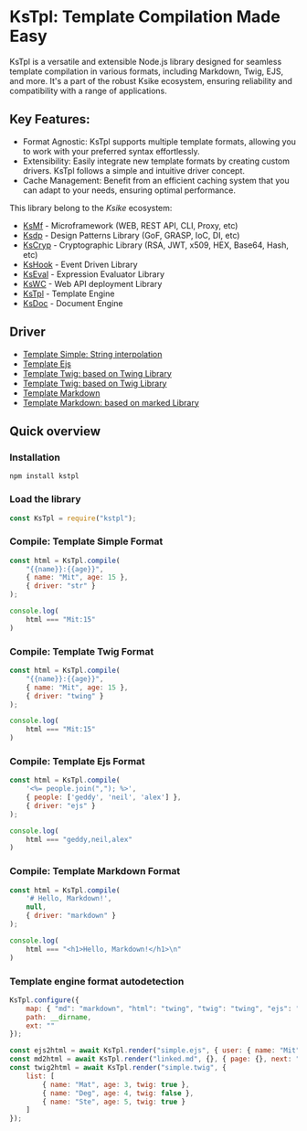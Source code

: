 # KsTpl: Template Compilation Made Easy

KsTpl is a versatile and extensible Node.js library designed for seamless template compilation in various formats, including Markdown, Twig, EJS, and more. It's a part of the robust Ksike ecosystem, ensuring reliability and compatibility with a range of applications.

## Key Features:

- Format Agnostic: KsTpl supports multiple template formats, allowing you to work with your preferred syntax effortlessly.
- Extensibility: Easily integrate new template formats by creating custom drivers. KsTpl follows a simple and intuitive driver concept.
- Cache Management: Benefit from an efficient caching system that you can adapt to your needs, ensuring optimal performance.

This library belong to the *Ksike* ecosystem:
- [KsMf](https://www.npmjs.com/package/ksmf) - Microframework (WEB, REST API, CLI, Proxy, etc)
- [Ksdp](https://www.npmjs.com/package/ksdp) - Design Patterns Library (GoF, GRASP, IoC, DI, etc)
- [KsCryp](https://www.npmjs.com/package/kscryp) - Cryptographic Library (RSA, JWT, x509, HEX, Base64, Hash, etc) 
- [KsHook](https://www.npmjs.com/package/kshook) - Event Driven Library
- [KsEval](https://www.npmjs.com/package/kseval) - Expression Evaluator Library 
- [KsWC](https://www.npmjs.com/package/kswc) - Web API deployment Library
- [KsTpl](https://www.npmjs.com/package/kstpl) - Template Engine
- [KsDoc](https://www.npmjs.com/package/ksdoc) - Document Engine

## Driver
- [Template Simple: String interpolation](./doc/driver.str.md)
- [Template Ejs](./doc/driver.ejs.md)
- [Template Twig: based on Twing Library](./doc/driver.twing.md)
- [Template Twig: based on Twig Library](./doc/driver.twig.md)
- [Template Markdown](./doc/driver.markdown.md)
- [Template Markdown: based on marked Library](./doc/driver.marked.md)

## Quick overview

### Installation

```
npm install kstpl
```

### Load the library

```js
const KsTpl = require("kstpl");
```

### Compile: Template Simple Format
```js
const html = KsTpl.compile(
    "{{name}}:{{age}}", 
    { name: "Mit", age: 15 }, 
    { driver: "str" }
);

console.log(
    html === "Mit:15"
)
```

### Compile: Template Twig Format
```js
const html = KsTpl.compile(
    "{{name}}:{{age}}", 
    { name: "Mit", age: 15 }, 
    { driver: "twing" }
);

console.log(
    html === "Mit:15"
)
```

### Compile: Template Ejs Format
```js
const html = KsTpl.compile(
    '<%= people.join(","); %>', 
    { people: ['geddy', 'neil', 'alex'] }, 
    { driver: "ejs" }
);

console.log(
    html === "geddy,neil,alex"
)
```

### Compile: Template Markdown Format
```js
const html = KsTpl.compile(
    '# Hello, Markdown!', 
    null, 
    { driver: "markdown" }
);

console.log(
    html === "<h1>Hello, Markdown!</h1>\n"
)
```

### Template engine format autodetection 
```js
KsTpl.configure({ 
    map: { "md": "markdown", "html": "twing", "twig": "twing", "ejs": "ejs", "htmljs": "ejs" }, 
    path: __dirname,
    ext: ""
});

const ejs2html = await KsTpl.render("simple.ejs", { user: { name: "Mit", age: 15 } });
const md2html = await KsTpl.render("linked.md", {}, { page: {}, next: "Highlight" });
const twig2html = await KsTpl.render("simple.twig", {
    list: [
        { name: "Mat", age: 3, twig: true },
        { name: "Deg", age: 4, twig: false },
        { name: "Ste", age: 5, twig: true }
    ]
});
```